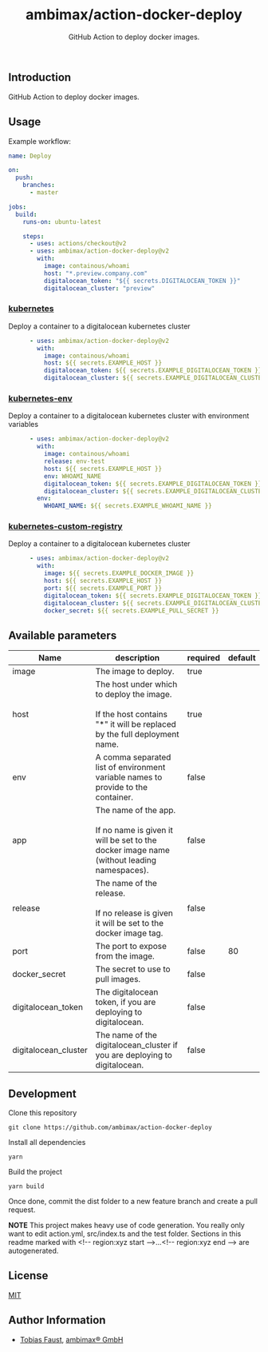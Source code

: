 <h1 align="center">ambimax/action-docker-deploy</h1>

<p align="center">
  GitHub Action to deploy docker images.
</p>

<br>


## Introduction

GitHub Action to deploy docker images.


## Usage

Example workflow:

```yml
name: Deploy

on:
  push:
    branches:
      - master

jobs:
  build:
    runs-on: ubuntu-latest

    steps:
      - uses: actions/checkout@v2
      - uses: ambimax/action-docker-deploy@v2
        with:
          image: containous/whoami
          host: "*.preview.company.com"
          digitalocean_token: "${{ secrets.DIGITALOCEAN_TOKEN }}"
          digitalocean_cluster: "preview"
```

<!-- region:examples start -->
### [kubernetes](test/01-kubernetes)

Deploy a container to a digitalocean kubernetes cluster

```yml
      - uses: ambimax/action-docker-deploy@v2
        with:
          image: containous/whoami
          host: ${{ secrets.EXAMPLE_HOST }}
          digitalocean_token: ${{ secrets.EXAMPLE_DIGITALOCEAN_TOKEN }}
          digitalocean_cluster: ${{ secrets.EXAMPLE_DIGITALOCEAN_CLUSTER }}
```

### [kubernetes-env](test/02-kubernetes-env)

Deploy a container to a digitalocean kubernetes cluster with environment variables

```yml
      - uses: ambimax/action-docker-deploy@v2
        with:
          image: containous/whoami
          release: env-test
          host: ${{ secrets.EXAMPLE_HOST }}
          env: WHOAMI_NAME
          digitalocean_token: ${{ secrets.EXAMPLE_DIGITALOCEAN_TOKEN }}
          digitalocean_cluster: ${{ secrets.EXAMPLE_DIGITALOCEAN_CLUSTER }}
        env:
          WHOAMI_NAME: ${{ secrets.EXAMPLE_WHOAMI_NAME }}
```

### [kubernetes-custom-registry](test/03-kubernetes-custom-registry)

Deploy a container to a digitalocean kubernetes cluster

```yml
      - uses: ambimax/action-docker-deploy@v2
        with:
          image: ${{ secrets.EXAMPLE_DOCKER_IMAGE }}
          host: ${{ secrets.EXAMPLE_HOST }}
          port: ${{ secrets.EXAMPLE_PORT }}
          digitalocean_token: ${{ secrets.EXAMPLE_DIGITALOCEAN_TOKEN }}
          digitalocean_cluster: ${{ secrets.EXAMPLE_DIGITALOCEAN_CLUSTER }}
          docker_secret: ${{ secrets.EXAMPLE_PULL_SECRET }}
```
<!-- region:examples end -->


## Available parameters

<!-- region:parameters start -->
| Name | description | required | default |
|-|-|-|-|
| image | The image to deploy. | true |  |
| host | The host under which to deploy the image.<br><br>If the host contains "*" it will be replaced by the full deployment name.<br> | true |  |
| env | A comma separated list of environment variable names to provide to the container.<br> | false |  |
| app | The name of the app.<br><br>If no name is given it will be set to the docker image name (without leading namespaces).<br> | false |  |
| release | The name of the release.<br><br>If no release is given it will be set to the docker image tag.<br> | false |  |
| port | The port to expose from the image. | false | 80 |
| docker_secret | The secret to use to pull images. | false |  |
| digitalocean_token | The digitalocean token, if you are deploying to digitalocean. | false |  |
| digitalocean_cluster | The name of the digitalocean_cluster if you are deploying to digitalocean. | false |  |
<!-- region:parameters end -->


## Development

Clone this repository

```
git clone https://github.com/ambimax/action-docker-deploy
```

Install all dependencies

```
yarn
```

Build the project

```
yarn build
```

Once done, commit the dist folder to a new feature branch and create a pull request.

**NOTE** This project makes heavy use of code generation. You really only want to edit action.yml, src/index.ts and the test folder. Sections in this readme marked with \<!-- region:xyz start -->...\<!-- region:xyz end --> are autogenerated.


## License

[MIT](LICENSE)


## Author Information

- [Tobias Faust](https://github.com/FaustTobias), [ambimax® GmbH](https://ambimax.de)

